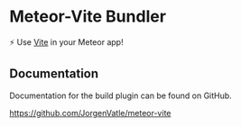# Meteor-Vite Bundler
⚡  Use [Vite](https://vitejs.dev) in your Meteor app!

## Documentation
Documentation for the build plugin can be found on GitHub.

https://github.com/JorgenVatle/meteor-vite